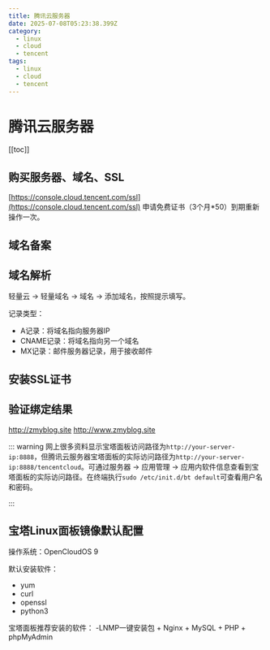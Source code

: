 ```yaml
---
title: 腾讯云服务器
date: 2025-07-08T05:23:38.399Z
category:
  - linux
  - cloud
  - tencent
tags:
  - linux
  - cloud
  - tencent
---
```


# 腾讯云服务器
[[toc]]


## 购买服务器、域名、SSL
[https://console.cloud.tencent.com/ssl](https://console.cloud.tencent.com/ssl) 申请免费证书（3个月*50）到期重新操作一次。

## 域名备案

## 域名解析
轻量云 -> 轻量域名 -> 域名 -> 添加域名，按照提示填写。

记录类型：
- A记录：将域名指向服务器IP
- CNAME记录：将域名指向另一个域名
- MX记录：邮件服务器记录，用于接收邮件

## 安装SSL证书


## 验证绑定结果
http://zmyblog.site
http://www.zmyblog.site
<!--
http://49.235.115.66
宝塔面板： http://49.235.115.66:8888/tencentcloud   563dde5f c92bb64c1598 
-->

::: warning
网上很多资料显示宝塔面板访问路径为`http://your-server-ip:8888`，但腾讯云服务器宝塔面板的实际访问路径为`http://your-server-ip:8888/tencentcloud`。可通过服务器 -> 应用管理 -> 应用内软件信息查看到宝塔面板的实际访问路径。在终端执行`sudo /etc/init.d/bt default`可查看用户名和密码。

:::

<!-- @include:tencent-nginx.md -->
<!-- @include:../web/nginx-problem.md -->

## 宝塔Linux面板镜像默认配置

操作系统：OpenCloudOS 9

默认安装软件：
  - yum
  - curl
  - openssl
  - python3

宝塔面板推荐安装的软件：
  -LNMP一键安装包
    + Nginx
    + MySQL
    + PHP
    + phpMyAdmin

